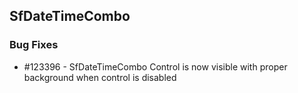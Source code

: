 ## SfDateTimeCombo

### Bug Fixes

* \#123396 - SfDateTimeCombo Control is now visible with proper background when control is disabled


